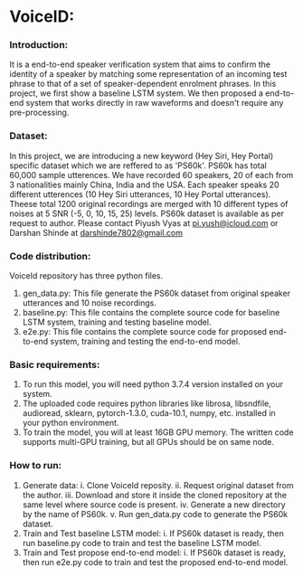 # VoiceID:

### Introduction:
It is a end-to-end speaker verification system that aims to confirm the identity of a speaker by matching  some representation of an incoming test phrase to that of a set of speaker-dependent enrolment phrases. In this project, we first show a baseline LSTM system. We then proposed a end-to-end system that works directly in raw waveforms and doesn't require any pre-processing.

### Dataset:
In this project, we are introducing a new keyword (Hey Siri, Hey Portal) specific dataset which we are reffered to as 'PS60k'. PS60k has total 60,000 sample utterences. We have recorded 60 speakers, 20 of each from 3 nationalities mainly China, India and the USA. Each speaker speaks 20 different utterences (10 Hey Siri utterances, 10 Hey Portal utterances). Theese total 1200 original recordings are merged with 10 different types of noises at 5 SNR (-5, 0, 10, 15, 25) levels. PS60k dataset is available as per request to author. Please contact Piyush Vyas at pi.yush@icloud.com or Darshan Shinde at darshinde7802@gmail.com

### Code distribution:
VoiceId repository has three python files. 
1. gen_data.py: This file generate the PS60k dataset from original speaker utterances and 10 noise recordings.
2. baseline.py: This file contains the complete source code for baseline LSTM system, training and testing baseline model.
3. e2e.py: This file contains the complete source code for proposed end-to-end system, training and testing the end-to-end model.

### Basic requirements:
1. To run this model, you will need python 3.7.4 version installed on your system.
2. The uploaded code requires python libraries like librosa, libsndfile, audioread, sklearn, pytorch-1.3.0, cuda-10.1, numpy, etc. installed in your python environment.
3. To train the model, you will at least 16GB GPU memory. The written code supports multi-GPU training, but all GPUs should be on same node. 

### How to run:
1. Generate data:
   i.   Clone VoiceId reposity.
   ii.  Request original dataset from the author. 
   iii. Download and store it inside the cloned repository at the same level where source code is present.
   iv.  Generate a new directory by the name of PS60k.
   v.   Run gen_data.py code to generate the PS60k dataset. 
2. Train and Test baseline LSTM model:
   i.   If PS60k dataset is ready, then run baseline.py code to train and test the baseline LSTM model.
3. Train and Test propose end-to-end model:
   i.   If PS60k dataset is ready, then run e2e.py code to train and test the proposed end-to-end model.
